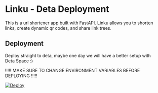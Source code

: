 # Linku - Deta Deployment

This is a url shortener app built with FastAPI. Linku allows you to shorten links, create dynamic qr codes, and share link trees.

## Deployment

Deploy straight to deta, maybe one day we will have a better setup with Deta Space :)

!!!!! MAKE SURE TO CHANGE ENVIRONMENT VARIABLES BEFORE DEPLOYING !!!!!

[![Deploy](https://button.deta.dev/1/svg)](https://go.deta.dev/deploy?repo=https://github.com/Valink-Solutions/linku-deta)